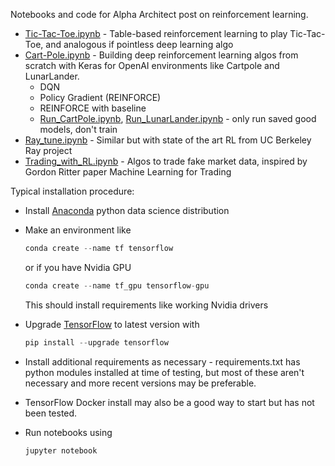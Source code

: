 Notebooks and code for Alpha Architect post on reinforcement learning.

- [Tic-Tac-Toe.ipynb](Tic-Tac-Toe.ipynb) - Table-based reinforcement learning to play Tic-Tac-Toe, and analogous if pointless deep learning algo
- [Cart-Pole.ipynb](Cart-Pole.ipynb) - Building deep reinforcement learning algos from scratch with Keras for OpenAI environments like Cartpole and LunarLander. 
  - DQN
  - Policy Gradient (REINFORCE)
  - REINFORCE with baseline
  - [Run_CartPole.ipynb](Run_CartPole.ipynb), [Run_LunarLander.ipynb](Run_LunarLander.ipynb) - only run saved good models, don't train
- [Ray_tune.ipynb](Ray_tune.ipynb) - Similar but with state of the art RL from UC Berkeley Ray project
- [Trading_with_RL.ipynb](Trading_with_RL.ipynb) - Algos to trade fake market data, inspired by Gordon Ritter paper Machine Learning for Trading

Typical installation procedure:

- Install [Anaconda](https://docs.anaconda.com/anaconda/install/) python data science distribution 

- Make an environment like 

  ```python
  conda create --name tf tensorflow
  ```

  or if you have Nvidia GPU

  ```python
  conda create --name tf_gpu tensorflow-gpu 
  ```

  This should install requirements like working Nvidia drivers

- Upgrade [TensorFlow](https://www.tensorflow.org/install/pip?lang=python3) to latest version with 

  ```python
  pip install --upgrade tensorflow
  ```

- Install additional requirements as necessary - requirements.txt has python modules installed at time of testing, but most of these aren't necessary and more recent versions may be preferable.

- TensorFlow Docker install may also be a good way to start but has not been tested.

- Run notebooks using 

  ```python
  jupyter notebook
  ```

  